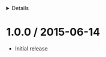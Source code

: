 <!-- START doctoc generated TOC please keep comment here to allow auto update -->
<!-- DON'T EDIT THIS SECTION, INSTEAD RE-RUN doctoc TO UPDATE -->
<details>
<summary>Details</summary>

- [1.0.0 / 2015-06-14](#100--2015-06-14)

</details>
<!-- END doctoc generated TOC please keep comment here to allow auto update -->

1.0.0 / 2015-06-14
==================

  * Initial release
